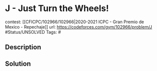 # J - Just Turn the Wheels!

contest: [[CFICPC/102966/102966|2020-2021 ICPC - Gran Premio de Mexico - Repechaje]]
url: https://codeforces.com/gym/102966/problem/J
#Status/UNSOLVED
Tags: #

## Description

## Solution

